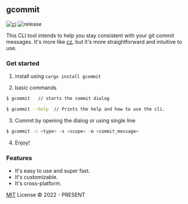 ## gcommit
[![ci](https://github.com/veritem/gcommit/actions/workflows/ci.yml/badge.svg)](https://github.com/veritem/gcommit/actions/workflows/ci.yml)
![release](https://shields.io/github/v/release/veritem/gcommit)

This CLI tool intends to help you stay consistent with your git commit messages. It's more like [cz](https://github.com/commitizen/cz-cli), but it's more straightforward and intuitive to use. 

### Get started 
1. install using `cargo install gcommit`
 
2. basic commands 
```bash
$ gcommit   // starts the commit dialog 
```
```bash
$ gcommit --help  // Prints the help and how to use the cli.
```
3. Commit by opening the dialog or using single line
```bash
$ gcommit -c <type> -s <scope> -m <commit_message>
```
4. Enjoy!

### Features
- It's easy to use and super fast.
- It's customizable.
- It's cross-platform.

[MIT](./LICENSE) License &copy; 2022 - PRESENT
